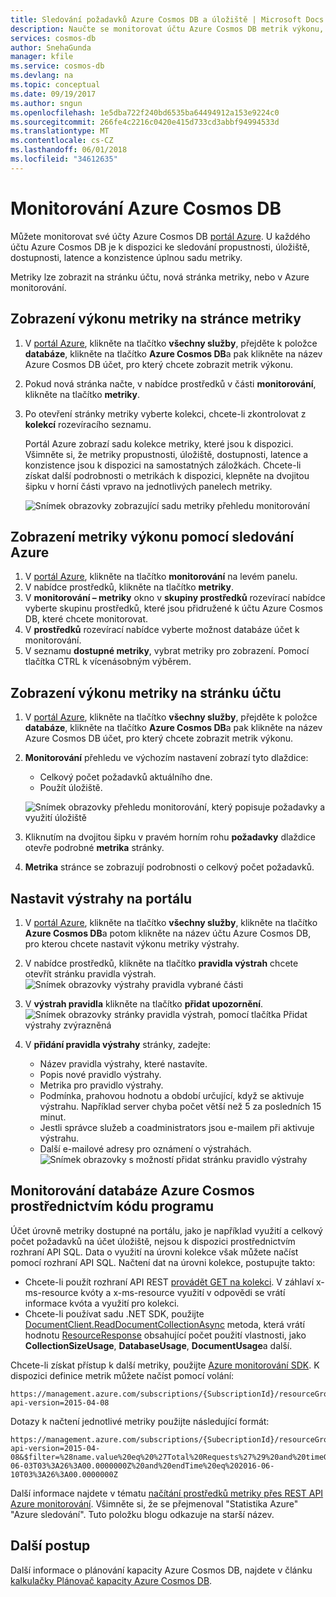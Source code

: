 ```yaml
---
title: Sledování požadavků Azure Cosmos DB a úložiště | Microsoft Docs
description: Naučte se monitorovat účtu Azure Cosmos DB metrik výkonu, například požadavky a chyby serveru a metriky využití, například spotřebu úložiště.
services: cosmos-db
author: SnehaGunda
manager: kfile
ms.service: cosmos-db
ms.devlang: na
ms.topic: conceptual
ms.date: 09/19/2017
ms.author: sngun
ms.openlocfilehash: 1e5dba722f240bd6535ba64494912a153e9224c0
ms.sourcegitcommit: 266fe4c2216c0420e415d733cd3abbf94994533d
ms.translationtype: MT
ms.contentlocale: cs-CZ
ms.lasthandoff: 06/01/2018
ms.locfileid: "34612635"
---
```

# <a name="monitor-azure-cosmos-db"></a>Monitorování Azure Cosmos DB
Můžete monitorovat své účty Azure Cosmos DB [portál Azure](https://portal.azure.com/). U každého účtu Azure Cosmos DB je k dispozici ke sledování propustnosti, úložiště, dostupnosti, latence a konzistence úplnou sadu metriky.

Metriky lze zobrazit na stránku účtu, nová stránka metriky, nebo v Azure monitorování.

## <a name="view-performance-metrics-on-the-metrics-page"></a>Zobrazení výkonu metriky na stránce metriky
1. V [portál Azure](https://portal.azure.com/), klikněte na tlačítko **všechny služby**, přejděte k položce **databáze**, klikněte na tlačítko **Azure Cosmos DB**a pak klikněte na název Azure Cosmos DB účet, pro který chcete zobrazit metrik výkonu.
2. Pokud nová stránka načte, v nabídce prostředků v části **monitorování**, klikněte na tlačítko **metriky**.
3. Po otevření stránky metriky vyberte kolekci, chcete-li zkontrolovat z **kolekcí** rozevíracího seznamu.

   Portál Azure zobrazí sadu kolekce metriky, které jsou k dispozici. Všimněte si, že metriky propustnosti, úložiště, dostupnosti, latence a konzistence jsou k dispozici na samostatných záložkách. Chcete-li získat další podrobnosti o metrikách k dispozici, klepněte na dvojitou šipku v horní části vpravo na jednotlivých panelech metriky.

   ![Snímek obrazovky zobrazující sadu metriky přehledu monitorování](./media/monitor-accounts/metrics-suite.png)

## <a name="view-performance-metrics-by-using-azure-monitoring"></a>Zobrazení metriky výkonu pomocí sledování Azure
1. V [portál Azure](https://portal.azure.com/), klikněte na tlačítko **monitorování** na levém panelu.
2. V nabídce prostředků, klikněte na tlačítko **metriky**.
3. V **monitorování – metriky** okno v **skupiny prostředků** rozevírací nabídce vyberte skupinu prostředků, které jsou přidružené k účtu Azure Cosmos DB, které chcete monitorovat. 
4. V **prostředků** rozevírací nabídce vyberte možnost databáze účet k monitorování.
5. V seznamu **dostupné metriky**, vybrat metriky pro zobrazení. Pomocí tlačítka CTRL k vícenásobným výběrem. 

## <a name="view-performance-metrics-on-the-account-page"></a>Zobrazení výkonu metriky na stránku účtu
1. V [portál Azure](https://portal.azure.com/), klikněte na tlačítko **všechny služby**, přejděte k položce **databáze**, klikněte na tlačítko **Azure Cosmos DB**a pak klikněte na název Azure Cosmos DB účet, pro který chcete zobrazit metrik výkonu.
2. **Monitorování** přehledu ve výchozím nastavení zobrazí tyto dlaždice:
   
   * Celkový počet požadavků aktuálního dne.
   * Použít úložiště.
   
   ![Snímek obrazovky přehledu monitorování, který popisuje požadavky a využití úložiště](./media/monitor-accounts/documentdb-total-requests-and-usage.png)
3. Kliknutím na dvojitou šipku v pravém horním rohu **požadavky** dlaždice otevře podrobné **metrika** stránky.
4. **Metrika** stránce se zobrazují podrobnosti o celkový počet požadavků. 

## <a name="set-up-alerts-in-the-portal"></a>Nastavit výstrahy na portálu
1. V [portál Azure](https://portal.azure.com/), klikněte na tlačítko **všechny služby**, klikněte na tlačítko **Azure Cosmos DB**a potom klikněte na název účtu Azure Cosmos DB, pro kterou chcete nastavit výkonu metriky výstrahy.
2. V nabídce prostředků, klikněte na tlačítko **pravidla výstrah** chcete otevřít stránku pravidla výstrah.  
   ![Snímek obrazovky výstrahy pravidla vybrané části](./media/monitor-accounts/madocdb10.5.png)
3. V **výstrah pravidla** klikněte na tlačítko **přidat upozornění**.  
   ![Snímek obrazovky stránky pravidla výstrah, pomocí tlačítka Přidat výstrahy zvýrazněná](./media/monitor-accounts/madocdb11.png)
4. V **přidání pravidla výstrahy** stránky, zadejte:
   
   * Název pravidla výstrahy, které nastavíte.
   * Popis nové pravidlo výstrahy.
   * Metrika pro pravidlo výstrahy.
   * Podmínka, prahovou hodnotu a období určující, když se aktivuje výstrahu. Například server chyba počet větší než 5 za posledních 15 minut.
   * Jestli správce služeb a coadministrators jsou e-mailem při aktivuje výstrahu.
   * Další e-mailové adresy pro oznámení o výstrahách.  
     ![Snímek obrazovky s možností přidat stránku pravidlo výstrahy](./media/monitor-accounts/madocdb12.png)

## <a name="monitor-azure-cosmos-db-programmatically"></a>Monitorování databáze Azure Cosmos prostřednictvím kódu programu
Účet úrovně metriky dostupné na portálu, jako je například využití a celkový počet požadavků na účet úložiště, nejsou k dispozici prostřednictvím rozhraní API SQL. Data o využití na úrovni kolekce však můžete načíst pomocí rozhraní API SQL. Načtení dat na úrovni kolekce, postupujte takto:

* Chcete-li použít rozhraní API REST [provádět GET na kolekci](https://msdn.microsoft.com/library/mt489073.aspx). V záhlaví x-ms-resource kvóty a x-ms-resource využití v odpovědi se vrátí informace kvóta a využití pro kolekci.
* Chcete-li používat sadu .NET SDK, použijte [DocumentClient.ReadDocumentCollectionAsync](https://msdn.microsoft.com/library/microsoft.azure.documents.client.documentclient.readdocumentcollectionasync.aspx) metoda, která vrátí hodnotu [ResourceResponse](https://msdn.microsoft.com/library/dn799209.aspx) obsahující počet použití vlastnosti, jako **CollectionSizeUsage**, **DatabaseUsage**, **DocumentUsage**a další.

Chcete-li získat přístup k další metriky, použijte [Azure monitorování SDK](https://www.nuget.org/packages/Microsoft.Azure.Insights). K dispozici definice metrik můžete načíst pomocí volání:

    https://management.azure.com/subscriptions/{SubscriptionId}/resourceGroups/{ResourceGroup}/providers/Microsoft.DocumentDb/databaseAccounts/{DocumentDBAccountName}/metricDefinitions?api-version=2015-04-08

Dotazy k načtení jednotlivé metriky použijte následující formát:

    https://management.azure.com/subscriptions/{SubecriptionId}/resourceGroups/{ResourceGroup}/providers/Microsoft.DocumentDb/databaseAccounts/{DocumentDBAccountName}/metrics?api-version=2015-04-08&$filter=%28name.value%20eq%20%27Total%20Requests%27%29%20and%20timeGrain%20eq%20duration%27PT5M%27%20and%20startTime%20eq%202016-06-03T03%3A26%3A00.0000000Z%20and%20endTime%20eq%202016-06-10T03%3A26%3A00.0000000Z

Další informace najdete v tématu [načítání prostředků metriky přes REST API Azure monitorování](https://blogs.msdn.microsoft.com/cloud_solution_architect/2016/02/23/retrieving-resource-metrics-via-the-azure-insights-api/). Všimněte si, že se přejmenoval "Statistika Azure" "Azure sledování".  Tuto položku blogu odkazuje na starší název.

## <a name="next-steps"></a>Další postup
Další informace o plánování kapacity Azure Cosmos DB, najdete v článku [kalkulačky Plánovač kapacity Azure Cosmos DB](https://www.documentdb.com/capacityplanner).

